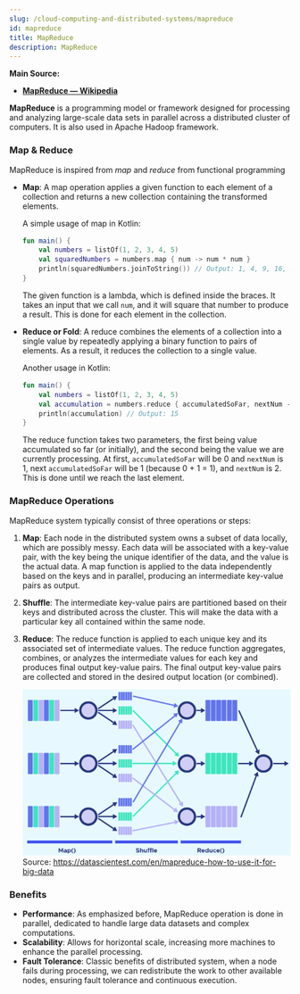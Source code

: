 ```yaml
---
slug: /cloud-computing-and-distributed-systems/mapreduce
id: mapreduce
title: MapReduce
description: MapReduce
---
```


**Main Source:**

- **[MapReduce — Wikipedia](https://en.wikipedia.org/wiki/MapReduce)**

**MapReduce** is a programming model or framework designed for processing and analyzing large-scale data sets in parallel across a distributed cluster of computers. It is also used in Apache Hadoop framework.

### Map & Reduce

MapReduce is inspired from _map_ and _reduce_ from functional programming

- **Map**: A map operation applies a given function to each element of a collection and returns a new collection containing the transformed elements.

  A simple usage of map in Kotlin:

  ```kotlin
  fun main() {
      val numbers = listOf(1, 2, 3, 4, 5)
      val squaredNumbers = numbers.map { num -> num * num }
      println(squaredNumbers.joinToString()) // Output: 1, 4, 9, 16, 25
  }
  ```

  The given function is a lambda, which is defined inside the braces. It takes an input that we call `num`, and it will square that number to produce a result. This is done for each element in the collection.

- **Reduce or Fold**: A reduce combines the elements of a collection into a single value by repeatedly applying a binary function to pairs of elements. As a result, it reduces the collection to a single value.

  Another usage in Kotlin:

  ```Kotlin
  fun main() {
      val numbers = listOf(1, 2, 3, 4, 5)
      val accumulation = numbers.reduce { accumulatedSoFar, nextNum -> accumulatedSoFar + nextNum }
      println(accumulation) // Output: 15
  }
  ```

  The reduce function takes two parameters, the first being value accumulated so far (or initially), and the second being the value we are currently processing. At first, `accumulatedSoFar` will be 0 and `nextNum` is 1, next `accumulatedSoFar` will be 1 (because 0 + 1 = 1), and `nextNum` is 2. This is done until we reach the last element.

### MapReduce Operations

MapReduce system typically consist of three operations or steps:

1. **Map**: Each node in the distributed system owns a subset of data locally, which are possibly messy. Each data will be associated with a key-value pair, with the key being the unique identifier of the data, and the value is the actual data. A map function is applied to the data independently based on the keys and in parallel, producing an intermediate key-value pairs as output.
2. **Shuffle**: The intermediate key-value pairs are partitioned based on their keys and distributed across the cluster. This will make the data with a particular key all contained within the same node.
3. **Reduce**: The reduce function is applied to each unique key and its associated set of intermediate values. The reduce function aggregates, combines, or analyzes the intermediate values for each key and produces final output key-value pairs. The final output key-value pairs are collected and stored in the desired output location (or combined).

   ![MapReduce operations](./mapreduce.png)  
   Source: https://datascientest.com/en/mapreduce-how-to-use-it-for-big-data

### Benefits

- **Performance**: As emphasized before, MapReduce operation is done in parallel, dedicated to handle large data datasets and complex computations.
- **Scalability**: Allows for horizontal scale, increasing more machines to enhance the parallel processing.
- **Fault Tolerance**: Classic benefits of distributed system, when a node fails during processing, we can redistribute the work to other available nodes, ensuring fault tolerance and continuous execution.
